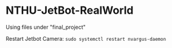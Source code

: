 # NTHU-JetBot-RealWorld

Using files under "final_project"

Restart Jetbot Camera:
```sudo systemctl restart nvargus-daemon```